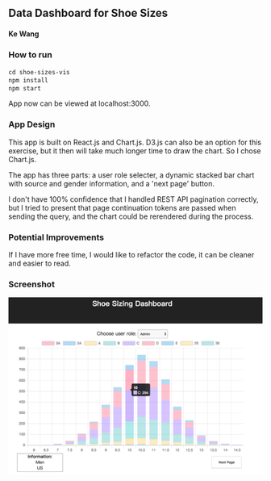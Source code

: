 ## Data Dashboard for Shoe Sizes

#### Ke Wang

### How to run

```
cd shoe-sizes-vis
npm install
npm start
```
App now can be viewed at localhost:3000.

### App Design

This app is built on React.js and Chart.js. D3.js can also be an option for this exercise, but it then will take much longer time to draw the chart. So I chose Chart.js.

The app has three parts: a user role selecter, a dynamic stacked bar chart with source and gender information, and a 'next page' button. 

I don't have 100% confidence that I handled REST API pagination correctly, but I tried to present that page continuation tokens are passed when sending the query, and the chart could be rerendered during the process.

### Potential Improvements

If I have more free time, I would like to refactor the code, it can be cleaner and easier to read.

### Screenshot

![screenshot](screenshot.png)
